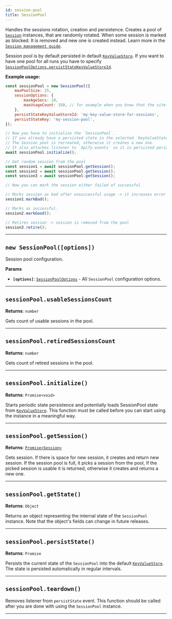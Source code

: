 ```yaml
---
id: session-pool
title: SessionPool
---
```


<a name="sessionpool"></a>

Handles the sessions rotation, creation and persistence. Creates a pool of [`Session`](/docs/api/session) instances, that are randomly rotated. When
some session is marked as blocked. It is removed and new one is created instead. Learn more in the
[`Session management guide`](/docs/guides/session-management).

Session pool is by default persisted in default [`KeyValueStore`](/docs/api/key-value-store). If you want to have one pool for all runs you have to
specify [`SessionPoolOptions.persistStateKeyValueStoreId`](/docs/typedefs/session-pool-options#persiststatekeyvaluestoreid).

**Example usage:**

```javascript
const sessionPool = new SessionPool({
    maxPoolSize: 25,
    sessionOptions: {
        maxAgeSecs: 10,
        maxUsageCount: 150, // for example when you know that the site blocks after 150 requests.
    },
    persistStateKeyValueStoreId: 'my-key-value-store-for-sessions',
    persistStateKey: 'my-session-pool',
});

// Now you have to initialize the `SessionPool`.
// If you already have a persisted state in the selected `KeyValueState`.
// The Session pool is recreated, otherwise it creates a new one.
// It also attaches listener to `Apify.events` so it is persisted periodically and not after every change.
await sessionPool.initialize();

// Get random session from the pool
const session1 = await sessionPool.getSession();
const session2 = await sessionPool.getSession();
const session3 = await sessionPool.getSession();

// Now you can mark the session either failed of successful

// Marks session as bad after unsuccessful usage -> it increases error count (soft retire)
session1.markBad();

// Marks as successful.
session2.markGood();

// Retires session -> session is removed from the pool
session3.retire();
```

---

<a name="exports.sessionpool"></a>

## `new SessionPool([options])`

Session pool configuration.

**Params**

-   **`[options]`**: [`SessionPoolOptions`](/docs/typedefs/session-pool-options) - All `SessionPool` configuration options.

---

<a name="usablesessionscount"></a>

## `sessionPool.usableSessionsCount`

**Returns**: `number`

Gets count of usable sessions in the pool.

---

<a name="retiredsessionscount"></a>

## `sessionPool.retiredSessionsCount`

**Returns**: `number`

Gets count of retired sessions in the pool.

---

<a name="initialize"></a>

## `sessionPool.initialize()`

**Returns**: `Promise<void>`

Starts periodic state persistence and potentially loads SessionPool state from [`KeyValueStore`](/docs/api/key-value-store). This function must be
called before you can start using the instance in a meaningful way.

---

<a name="getsession"></a>

## `sessionPool.getSession()`

**Returns**: [`Promise<Session>`](/docs/api/session)

Gets session. If there is space for new session, it creates and return new session. If the session pool is full, it picks a session from the pool, If
the picked session is usable it is returned, otherwise it creates and returns a new one.

---

<a name="getstate"></a>

## `sessionPool.getState()`

**Returns**: `Object`

Returns an object representing the internal state of the `SessionPool` instance. Note that the object's fields can change in future releases.

---

<a name="persiststate"></a>

## `sessionPool.persistState()`

**Returns**: `Promise`

Persists the current state of the `SessionPool` into the default [`KeyValueStore`](/docs/api/key-value-store). The state is persisted automatically in
regular intervals.

---

<a name="teardown"></a>

## `sessionPool.teardown()`

Removes listener from `persistState` event. This function should be called after you are done with using the `SessionPool` instance.

---
